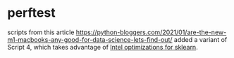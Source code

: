 # perftest
scripts from this article https://python-bloggers.com/2021/01/are-the-new-m1-macbooks-any-good-for-data-science-lets-find-out/
added a variant of Script 4, which takes advantage of [Intel optimizations for sklearn](https://intelpython.github.io/daal4py/sklearn.html).
